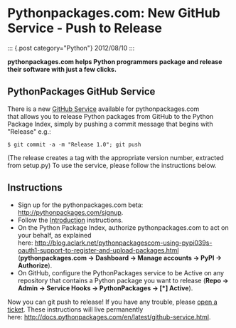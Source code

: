 # Pythonpackages.com: New GitHub Service - Push to Release

::: {.post category="Python"}
2012/08/10
:::

**pythonpackages.com helps Python programmers package and release their
software with just a few clicks.**

## PythonPackages GitHub Service

There is a new [GitHub
Service](https://github.com/github/github-services) available for
pythonpackages.com that allows you to release Python packages from
GitHub to the Python Package Index, simply by pushing a commit message
that begins with \"Release\" e.g.:

    $ git commit -a -m "Release 1.0"; git push

(The release creates a tag with the appropriate version number,
extracted from setup.py) To use the service, please follow the
instructions below.

## Instructions

-   Sign up for the pythonpackages.com beta:
    <http://pythonpackages.com/signup>.
-   Follow the
    [Introduction](http://docs.pythonpackages.com/en/latest/introduction.html)
    instructions.
-   On the Python Package Index, authorize pythonpackages.com to act on
    your behalf, as explained
    here: http://blog.aclark.net/pythonpackagescom-using-pypi039s-oauth1-support-to-register-and-upload-packages.html
    (**pythonpackages.com -\> Dashboard -\> Manage accounts -\> PyPI -\>
    Authorize**).
-   On GitHub, configure the PythonPackages service to be Active on any
    repository that contains a Python package you want to release
    (**Repo -\> Admin -\> Service Hooks -\> PythonPackages -\> \[\*\]
    Active**).

Now you can git push to release! If you have any trouble, please [open a
ticket](https://bitbucket.org/pythonpackages/pythonpackages.com/issues/new).
These instructions will live permanently
here: http://docs.pythonpackages.com/en/latest/github-service.html.
